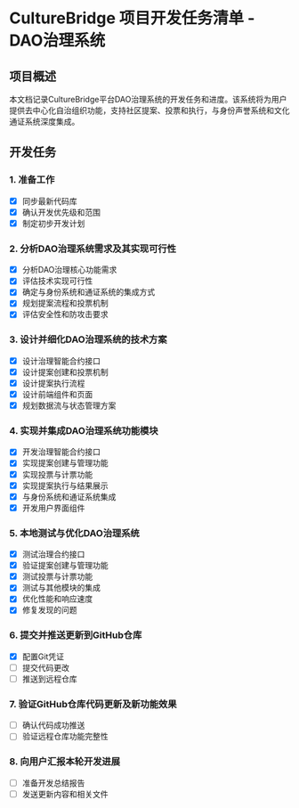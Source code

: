 # CultureBridge 项目开发任务清单 - DAO治理系统

## 项目概述
本文档记录CultureBridge平台DAO治理系统的开发任务和进度。该系统将为用户提供去中心化自治组织功能，支持社区提案、投票和执行，与身份声誉系统和文化通证系统深度集成。

## 开发任务

### 1. 准备工作
- [x] 同步最新代码库
- [x] 确认开发优先级和范围
- [x] 制定初步开发计划

### 2. 分析DAO治理系统需求及其实现可行性
- [x] 分析DAO治理核心功能需求
- [x] 评估技术实现可行性
- [x] 确定与身份系统和通证系统的集成方式
- [x] 规划提案流程和投票机制
- [x] 评估安全性和防攻击要求

### 3. 设计并细化DAO治理系统的技术方案
- [x] 设计治理智能合约接口
- [x] 设计提案创建和投票机制
- [x] 设计提案执行流程
- [x] 设计前端组件和页面
- [x] 规划数据流与状态管理方案

### 4. 实现并集成DAO治理系统功能模块
- [x] 开发治理智能合约接口
- [x] 实现提案创建与管理功能
- [x] 实现投票与计票功能
- [x] 实现提案执行与结果展示
- [x] 与身份系统和通证系统集成
- [x] 开发用户界面组件

### 5. 本地测试与优化DAO治理系统
- [x] 测试治理合约接口
- [x] 验证提案创建与管理功能
- [x] 测试投票与计票功能
- [x] 测试与其他模块的集成
- [x] 优化性能和响应速度
- [x] 修复发现的问题

### 6. 提交并推送更新到GitHub仓库
- [x] 配置Git凭证
- [ ] 提交代码更改
- [ ] 推送到远程仓库

### 7. 验证GitHub仓库代码更新及新功能效果
- [ ] 确认代码成功推送
- [ ] 验证远程仓库功能完整性

### 8. 向用户汇报本轮开发进展
- [ ] 准备开发总结报告
- [ ] 发送更新内容和相关文件
